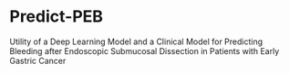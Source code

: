 # Predict-PEB
Utility of a Deep Learning Model and a Clinical Model for Predicting Bleeding after Endoscopic Submucosal Dissection in Patients with Early Gastric Cancer
